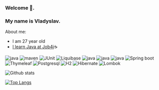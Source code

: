 ### Welcome 👋.
### My name is Vladyslav.

About me:

  - I am 27 year old
  - [I learn Java at Job4j](https://job4j.ru/)☕ 

![java](https://img.shields.io/badge/Java-%3E%3D8-orange)
![maven](https://img.shields.io/badge/Maven->=3-red)
![JUnit](https://img.shields.io/badge/JUnit-%3E%3D4-red)
![Liquibase](https://img.shields.io/badge/Liquibase->=3.6.2-red)
![java](https://img.shields.io/badge/AssertJ->=3.23.1-red)
![java](https://img.shields.io/badge/Log4j->=1.2.17-red)
![java](https://img.shields.io/badge/Slf4j->=1.7.36-red)
![Spring boot](https://img.shields.io/badge/Spring%20boot->=2.7.4-green)
![Thymeleaf](https://img.shields.io/badge/Mockito-4.0.0-green)
![Postgresql](https://img.shields.io/badge/Postgresql->=13-blue)
![H2](https://img.shields.io/badge/H2->=1.4.200-blue)
![Hibernate](https://img.shields.io/badge/Hibernate-5.6.11-orange)
![Lombok](https://img.shields.io/badge/Lombok-1.18.24-red)

![Github stats](https://github-readme-stats.vercel.app/api?username=WhiteVax&hide=stars,prs,issues,contribs)

[![Top Langs](https://github-readme-stats.vercel.app/api/top-langs/?username=WhiteVax&layout=compact)](https://github.com/ShamRail/github-readme-stats)
